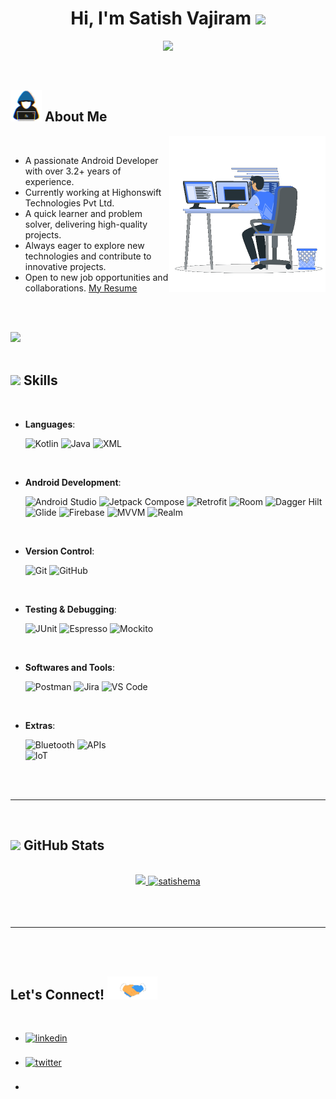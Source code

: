 
<h1 align="center"><b>Hi, I'm Satish Vajiram</b> <img src="https://media.giphy.com/media/hvRJCLFzcasrR4ia7z/giphy.gif" width="35"></h1>

<p align="center">
  <a href="https://github.com/DenverCoder1/readme-typing-svg"><img src="https://readme-typing-svg.herokuapp.com?font=Time+New+Roman&color=cyan&size=25&center=true&vCenter=true&width=600&height=100&lines=Welcome+to+my+GitHub+Profile!;Android+Developer+and+Tech+Enthusiast;Exploring+the+Tech+Universe;Lover+of+Innovation+and+Creativity!;Always+learning+new+things...&hearts;"></a>
</p>

<br>

## <img src="https://github.com/0xAbdulKhalid/0xAbdulKhalid/raw/main/assets/mdImages/about_me.gif" width="50px"> **About Me**

<picture> <img align="right" src="https://github.com/0xAbdulKhalid/0xAbdulKhalid/raw/main/assets/mdImages/Right_Side.gif" width="250px"></picture>

<br>

- A passionate Android Developer with over 3.2+ years of experience.
- Currently working at Highonswift Technologies Pvt Ltd.
- A quick learner and problem solver, delivering high-quality projects.
- Always eager to explore new technologies and contribute to innovative projects.
- Open to new job opportunities and collaborations. [My Resume](https://highonswift.com/team/satish)

<br><br>

<img src="https://user-images.githubusercontent.com/73097560/115834477-dbab4500-a447-11eb-908a-139a6edaec5c.gif"><br><br>

## <img src="https://media2.giphy.com/media/QssGEmpkyEOhBCb7e1/giphy.gif?cid=ecf05e47a0n3gi1bfqntqmob8g9aid1oyj2wr3ds3mg700bl&rid=giphy.gif" width="25px"><b> Skills</b>
<br>

<p align="center">

- **Languages**:
    
    ![Kotlin](https://img.shields.io/badge/Kotlin-%230095D5.svg?style=for-the-badge&logo=kotlin&logoColor=white)
    ![Java](https://img.shields.io/badge/Java-%23ED8B00.svg?style=for-the-badge&logo=java&logoColor=white)
    ![XML](https://img.shields.io/badge/XML-%23E34F26.svg?style=for-the-badge&logo=xml&logoColor=white)

<br>   
    
- **Android Development**:

   ![Android Studio](https://img.shields.io/badge/Android%20Studio-3DDC84?style=for-the-badge&logo=android-studio&logoColor=white)
   ![Jetpack Compose](https://img.shields.io/badge/Jetpack%20Compose-4285F4?style=for-the-badge&logo=jetpack-compose&logoColor=white)
   ![Retrofit](https://img.shields.io/badge/Retrofit-29B6F6?style=for-the-badge&logo=retrofit&logoColor=white)
   ![Room](https://img.shields.io/badge/Room%20DB-0078d7.svg?style=for-the-badge&logo=roomdb&logoColor=white)
   ![Dagger Hilt](https://img.shields.io/badge/Dagger%20Hilt-FF4081.svg?style=for-the-badge&logo=dagger&logoColor=white)
   ![Glide](https://img.shields.io/badge/Glide-00BFA6.svg?style=for-the-badge&logo=glide&logoColor=white)
   ![Firebase](https://img.shields.io/badge/Firebase-FFCA28?style=for-the-badge&logo=firebase&logoColor=black)
   ![MVVM](https://img.shields.io/badge/MVVM-61DAFB.svg?style=for-the-badge&logo=mvvm&logoColor=white)
   ![Realm](https://img.shields.io/badge/Realm-%2327406E.svg?style=for-the-badge&logo=realm&logoColor=white)

<br>

- **Version Control**:

    ![Git](https://img.shields.io/badge/git-%23F05033.svg?style=for-the-badge&logo=git&logoColor=white)
    ![GitHub](https://img.shields.io/badge/github-%23121011.svg?style=for-the-badge&logo=github&logoColor=white)

<br>

- **Testing & Debugging**:

    ![JUnit](https://img.shields.io/badge/JUnit-25A162.svg?style=for-the-badge&logo=junit&logoColor=white)
    ![Espresso](https://img.shields.io/badge/Espresso-6DB33F.svg?style=for-the-badge&logo=espresso&logoColor=white)
    ![Mockito](https://img.shields.io/badge/Mockito-FF8000.svg?style=for-the-badge&logo=mockito&logoColor=white)

<br>

- **Softwares and Tools**:

    ![Postman](https://img.shields.io/badge/Postman-FF6C37?style=for-the-badge&logo=postman&logoColor=white)
    ![Jira](https://img.shields.io/badge/Jira-%230A0FFF.svg?style=for-the-badge&logo=jira&logoColor=white)
    ![VS Code](https://img.shields.io/badge/Visual%20Studio%20Code-0078d7.svg?style=for-the-badge&logo=visual-studio-code&logoColor=white)

<br>

- **Extras**:

    ![Bluetooth](https://img.shields.io/badge/Bluetooth-%230A8ECD.svg?style=for-the-badge&logo=bluetooth&logoColor=white)
    ![APIs](https://img.shields.io/badge/APIs-%23FF7F50.svg?style=for-the-badge&logo=api&logoColor=white)   
    ![IoT](https://img.shields.io/badge/IoT-%23FF4500.svg?style=for-the-badge&logo=iot&logoColor=white)

</p>

<br>
<br>

-----

<br>

## <img src="https://media.giphy.com/media/iY8CRBdQXODJSCERIr/giphy.gif" width="35px"> **GitHub Stats**
<br>

<div align="center">

<a href="https://github.com/satishema">
  <img src="https://github-readme-stats.vercel.app/api?username=satishema&include_all_commits=true&count_private=true&show_icons=true&line_height=20&title_color=7A7ADB&icon_color=2234AE&text_color=D3D3D3&bg_color=0,000000,130F40" width="450"/>
  <img src="https://github-readme-stats.vercel.app/api/top-langs?username=satishema&show_icons=true&locale=en&layout=compact&line_height=20&title_color=7A7ADB&icon_color=2234AE&text_color=D3D3D3&bg_color=0,000000,130F40" width="375"  alt="satishema"/>

</a>
</div>

<br>
<br>
<br>

-----

<br>
<br>

## <b> Let's Connect!</b> <img src="https://github.com/0xAbdulKhalid/0xAbdulKhalid/raw/main/assets/mdImages/handshake.gif" width="80px">
<br>
<div align='left'>

<ul>

<li>
<a href="https://www.linkedin.com/in/satishema" target="_blank">
<img src="https://img.shields.io/badge/linkedin:  satishema-%2300acee.svg?color=405DE6&style=for-the-badge&logo=linkedin&logoColor=white" alt=linkedin style="margin-bottom: 5px;"/>
</a>
</li>

<br>

<li>
<a href="https://twitter.com/satish_ema" target="_blank">
<img src="https://img.shields.io/badge/twitter:  satish_ema-%2300acee.svg?color=1DA1F2&style=for-the-badge&logo=twitter&logoColor=white" alt=twitter style="margin-bottom: 5px;"/>
</a>
</li>

<br>

<li>
<a href="mailto:vajiramsatish@gmail.com" target="_blank">
<img src="https://img.shields.io/badge/gmail:  vajiramsatish@gmail.com-%23EA4335.svg?style=for-the-badge&logo=gmail&logoColor=white" t=mail style="margin-bottom
